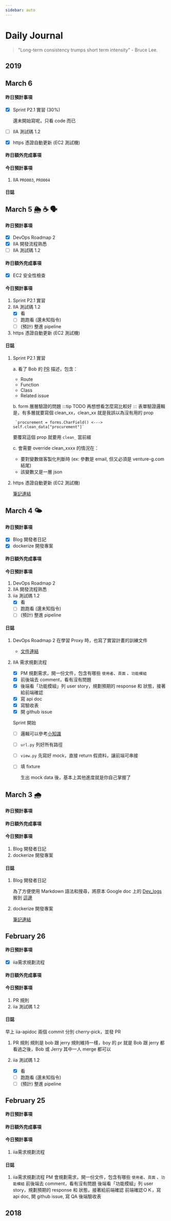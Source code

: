 ```yaml
---
sidebar: auto
---
```


# Daily Journal

> "Long-term consistency trumps short term intensity" - Bruce Lee.


## 2019

## March 6

#### 昨日預計事項

- [x] Sprint P2.1 實習 (30%)
    
    還未開始寫呢，只看 code 而已
- [ ] IIA 測試碼 1.2
- [x] https 憑證自動更新 (EC2 測試機)

#### 昨日額外完成事項

#### 今日預計事項

1. IIA `PRO003`, `PRO004`

#### 日誌


## March 5 🌦 ☕️ 🗣

#### 昨日預計事項

- [x] DevOps Roadmap 2
- [x] IIA 開發流程熟悉
- [ ] IIA 測試碼 1.2

#### 昨日額外完成事項

- [x] EC2 安全性檢查

#### 今日預計事項

1. Sprint P2.1 實習
2. IIA 測試碼 1.2
    - [x] 看
    - [ ] 跑跑看 (還未知指令)
    - [ ]  (預計) 整進 pipeline
3. https 憑證自動更新 (EC2 測試機)

#### 日誌

1. Sprint P2.1 實習

    a. 看了 Bob 的 [PR](https://github.com/Venture-G/iia-backend/pull/190#issue-258178651) 描述，包含：
      * Route
      * Function
      * Class
      * Related issue
      
    b. form 層層驗證的問題
    :::tip TODO
    再想想看怎麼寫比較好
    :::
      表單驗證邏輯是，有多層就要寫個 clean_xx，clean_xx 就是我誤以為沒有用的 prop
      
        `procurement = forms.CharField() <---> self.clean_data["procurement"]`
      
      要覆寫這個 prop 就要用 `clean_` 當前綴
    
    c. 會需要 override clean_xxxx 的情況在：
    
      - 要對變數做客製化判斷時 (ex: 參數是 email, 但又必須是 venture-g.com 結尾)
      - 該變數又是一層 json
 
 3. https 憑證自動更新 (EC2 測試機)  

    [筆記連結](/articles/2019-03-05.md)


## March 4 🌤

#### 昨日預計事項

- [x] Blog 開發者日記
- [x] dockerize 開發專案

#### 昨日額外完成事項

#### 今日預計事項

1. DevOps Roadmap 2
2. IIA 開發流程熟悉
3. iia 測試碼 1.2
    - [x] 看
    - [ ] 跑跑看 (還未知指令)
    - [ ]  (預計) 整進 pipeline

#### 日誌

1. DevOps Roadmap 2
    在學習 Proxy 時，也寫了實習計畫的訓練文件
    
    * [文件連結](https://docs.google.com/document/d/17ZmBtxo2prD7uD0T2HJlhAHTBeFBt3zCWumvhFUDg98/edit#)

2. IIA 需求規劃流程
    - [x] PM 規劃需求，開一份文件，包含有哪些 `使用者`、`頁面` 、`功能模組`
    - [x] 前後端去 comment，看有沒有問題
    - [x] 後端看「功能模組」列 user story，規劃預期的 response 和 狀態，接著給前端確認
    - [x] 寫 api doc
    - [x] 寫驗收表
    - [x] 開 github issue

    Sprint 開始
    - [ ] 邏輯可以參考[小知識](https://docs.google.com/document/d/1MSe50nvuj0CF2FsVqoir_5HYrX38Y9kDnIiHcQikNME/edit)
    - [ ] `url.py` 列好所有路徑
    - [ ] `view.py` 先寫好 mock，直接 return 假資料，讓前端可串接
    - [ ] 填 fixture
    
        生出 mock data 後，基本上其他進度就是你自己掌握了
  
## March 3 🌧

#### 昨日預計事項

#### 昨日額外完成事項

#### 今日預計事項

1. Blog 開發者日記
2. dockerize 開發專案

#### 日誌

1. Blog 開發者日記

    為了方便使用 Markdown 語法和搜尋，將原本 Google doc 上的 [Dev_logs](https://docs.google.com/document/d/1kPXVrxFQvm0zyuXSHv1F6Noc5iC-Tb60hguVmpASCqw/edit#) 搬到 [這邊](/journal.md)
  
2. dockerize 開發專案

    [筆記連結](/articles/2019-03-03.md)


## February 26

#### 昨日預計事項

- [x] iia需求規劃流程

#### 昨日額外完成事項

#### 今日預計事項

1. PR 規則
2. iia 測試碼 1.2

#### 日誌

早上 iia-apidoc 兩個 commit 分別 cherry-pick，並發 PR

1. PR 規則
規則是 bob 跟 jerry 規則維持一樣，boy 的 pr 就是 Bob 跟 jerry 都看過之後，Bob 或 Jerry 其中一人 merge 都可以

2. iia 測試碼 1.2
    - [x] 看
    - [ ] 跑跑看 (還未知指令)
    - [ ]  (預計) 整進 pipeline

## February 25

#### 昨日預計事項

#### 昨日額外完成事項

#### 今日預計事項
1. iia需求規劃流程

#### 日誌

1. iia需求規劃流程
PM 會規劃需求，開一份文件，包含有哪些 `使用者`、`頁面` 、`功能模組`
前後端去 comment，看有沒有問題
後端看「功能模組」列 user story，規劃預期的 response 和 狀態，接著給前端確認
前端確認ＯＫ，寫 api doc, 開 github issue, 寫 QA 後端驗收表

## 2018


